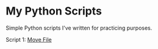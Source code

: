 # My Python Scripts
Simple Python scripts I've written for practicing purposes.

Script 1: [Move File](https://github.com/Chikoness/My-Python-Scripts/tree/master/MoveFile)

